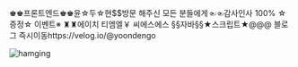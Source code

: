 ♚♚프론트엔드♚♚윤☆두☆현$$방문 해주신 모든 분들에게☜☜감사인사 100% ☆증정☆ 이벤트※ ♜♜에이치 티엠엘￥ 씨에스에스 §§자바§§★스크립트★@@@ 블로그 즉시이동https://velog.io/@yoondengo

![hamging](https://i.pinimg.com/originals/45/f9/5b/45f95bc808e40bafb40bb4145ac01c14.jpg#style=max-width:100px;)
